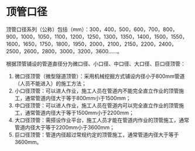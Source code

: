 # 顶管口径

顶管口径系列（公称）包括（mm）：300，400，500，600，700，800，900，1000，1050，1100，1200，1250，1300，1350，1400，1500，1550，1600，1650，1750，1800，1950，2000，2100，2150，2200，2400，2500，2600，2800，3000，3200，3600……。

根据顶管铺设的管道直径分为微口径、小口径、中口径、大口径、巨口径顶管：

1. 微口径顶管（微型隧道顶管）：采用机械挖掘方式铺设内径小于800mm管道（人员不能进入）的施工方法；
2. 小口径顶管：可以进人作业，施工人员在管道内不能完全直立作业的顶管施工，通常管道内径大于等于800mm小于1500mm；
3. 中口径顶管：可以进人作业，施工人员在管道内可以完全直立作业的顶管施工，通常管道内径大于等于1500mm小于2200mm；
4. 大口径顶管：需搭设作业平台，施工人员才能在管道内作业的顶管施工，通常管道内径大于等于2200mm小于3600mm；
5. 巨口径顶管：管道内径超过常规约定的顶管施工，通常管道内径大于等于3600mm。
